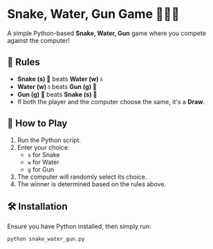 # Snake, Water, Gun Game 🐍💧🔫

A simple Python-based **Snake, Water, Gun** game where you compete against the computer!  

## 📌 Rules
- **Snake (s) 🐍** beats **Water (w) 💧**  
- **Water (w) 💧** beats **Gun (g) 🔫**  
- **Gun (g) 🔫** beats **Snake (s) 🐍**  
- If both the player and the computer choose the same, it's a **Draw**.

## 🚀 How to Play
1. Run the Python script.
2. Enter your choice:  
   - `s` for Snake  
   - `w` for Water  
   - `g` for Gun  
3. The computer will randomly select its choice.
4. The winner is determined based on the rules above.

## 🛠 Installation
Ensure you have Python installed, then simply run:

```sh
python snake_water_gun.py
